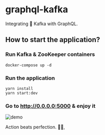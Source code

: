 # graphql-kafka

Integrating 💩 Kafka with GraphQL.

## How to start the application?

### Run Kafka & ZooKeeper containers

```shell
docker-compose up -d
```

### Run the application

```shell
yarn install
yarn start:dev
```

### Go to http://0.0.0.0:5000 & enjoy it

![demo](./images/demo.gif)


<!-- INSPIRATIONAL_QUOTE_START -->
Action beats perfection.
🧑‍💻,
<!-- INSPIRATIONAL_QUOTE_END -->
